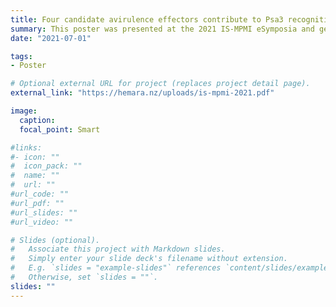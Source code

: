 ```yaml
---
title: Four candidate avirulence effectors contribute to Psa3 recognition in Actinidia arguta
summary: This poster was presented at the 2021 IS-MPMI eSymposia and gets a mention in the meeting review ['Molecular Mechanism & Structure - Zooming in on Plant Immunity'](https://apsjournals.apsnet.org/doi/full/10.1094/MPMI-08-21-0208-MR).
date: "2021-07-01"

tags:
- Poster

# Optional external URL for project (replaces project detail page).
external_link: "https://hemara.nz/uploads/is-mpmi-2021.pdf"

image:
  caption: 
  focal_point: Smart

#links:
#- icon: ""
#  icon_pack: ""
#  name: ""
#  url: ""
#url_code: ""
#url_pdf: ""
#url_slides: ""
#url_video: ""

# Slides (optional).
#   Associate this project with Markdown slides.
#   Simply enter your slide deck's filename without extension.
#   E.g. `slides = "example-slides"` references `content/slides/example-slides.md`.
#   Otherwise, set `slides = ""`.
slides: ""
---
```

